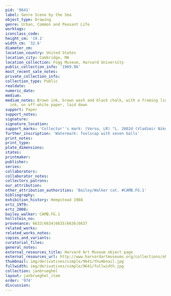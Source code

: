 ```yaml
---
pid: '9641'
label: Genre Scene by the Sea
object_type: Drawing
genre: Urban, Common and Peasant Life
worktags:
iconclass_code:
height_cm: '19.1'
width_cm: '32.6'
diameter_cm:
location_country: United States
location_city: Cambridge, MA
location_collection: Fogg Museum, Harvard University
public_collection_info: '1969.96'
most_recent_sale_notes:
private_collection_info:
collection_type: Public
realdate:
numeric_date:
medium:
medium_notes: Brown ink, brown wash and black chalk, with a framing line in brown
  ink, on off-white paper, laid down
support: Paper
support_notes:
signature:
signature_location:
support_marks: 'Collector''s mark: (Verso, LR) "L. 2602d (Vladimir Nikolaevitch Argoutinsky-Dolgoroukoff)"'
further_inscription: 'Watermark: foolscap with seven balls'
print_notes:
print_type:
plate_dimensions:
states:
printmaker:
publisher:
series:
collaborators:
collaborator_notes:
collectors_patrons:
our_attribution:
other_attribution_authorities: 'Bailey/Walker cat. #CAMB.FG.1'
bibliography:
exhibition_history: Hempstead 1988
ertz_1979:
ertz_2008:
bailey_walker: CAMB.FG.1
hollstein_no:
provenance: 6633|6634|6635|6636|6637
related_works:
related_works_notes:
copies_and_variants:
curatorial_files:
general_notes:
external_resources_title: Harvard Art Museum object page
external_resources_url: http://www.harvardartmuseums.org/collections/object/296158
thumbnail: img/derivatives/simple/9641/thumbnail.jpg
fullwidth: img/derivatives/simple/9641/fullwidth.jpg
collection: janbrueghel
layout: janbrueghel_item
order: '974'
discussion:
---
```

